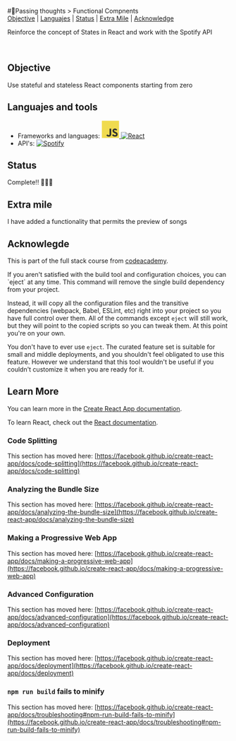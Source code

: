 #🤔Passing thoughts > Functional Compnents<br>
[Objective](#objective_h) | [Languajes](#languajes_h) | [Status](#status_h) | [Extra Mile](#extra_m) | [Acknowledge](#acknowledge_h) 

<link href="https://languages.abranhe.com/logos.css" rel="stylesheet">

<p>Reinforce the concept of States in React and work with the Spotify API</p><br>

<h2>Objective<a name="objective_h"></a></h2>
<p>Use stateful and stateless  React components starting from zero</p>


<h2>Languajes and tools<a name="languajes_h"></a></h2>
<p></p>
<ul><li> Frameworks and languages:
<a href="https://developer.mozilla.org/en-US/docs/Web/JavaScript" target="_blank"> <img src="https://raw.githubusercontent.com/devicons/devicon/master/icons/javascript/javascript-original.svg" alt="javascript" width="40" height="40"/> </a>
<a href="https://reactjs.org/" target="_blank"> <img src="https://www.pinclipart.com/picdir/middle/537-5374089_react-js-logo-clipart.png" alt="React" width="50" height="40"/> </a></li>
  <li>API's:
    <a href="https://open.spotify.com/" target="_blank"> <img src="https://upload.wikimedia.org/wikipedia/commons/thumb/7/74/Spotify_App_Logo.svg/2048px-Spotify_App_Logo.svg.png" alt="Spotify" width="40" height="40"/> </a>
  </li>
</ul>
<h2>Status <a name="status_h"></a></h2>
<p>Complete!! 🎉🎉🎉</p>

<h2>Extra mile <a name="extra_m"></a></h2>
<p>I have added a functionality that permits the preview of songs</p>

<h2>Acknowlegde <a name="acknowledge_h"></a></h2>
<p>This is part of the full stack course from <a href='https://www.codecademy.com/'>codeacademy</a>.</p>
If you aren't satisfied with the build tool and configuration choices, you can `eject` at any time. This command will remove the single build dependency from your project.

Instead, it will copy all the configuration files and the transitive dependencies (webpack, Babel, ESLint, etc) right into your project so you have full control over them. All of the commands except `eject` will still work, but they will point to the copied scripts so you can tweak them. At this point you're on your own.

You don't have to ever use `eject`. The curated feature set is suitable for small and middle deployments, and you shouldn't feel obligated to use this feature. However we understand that this tool wouldn't be useful if you couldn't customize it when you are ready for it.

## Learn More

You can learn more in the [Create React App documentation](https://facebook.github.io/create-react-app/docs/getting-started).

To learn React, check out the [React documentation](https://reactjs.org/).

### Code Splitting

This section has moved here: [https://facebook.github.io/create-react-app/docs/code-splitting](https://facebook.github.io/create-react-app/docs/code-splitting)

### Analyzing the Bundle Size

This section has moved here: [https://facebook.github.io/create-react-app/docs/analyzing-the-bundle-size](https://facebook.github.io/create-react-app/docs/analyzing-the-bundle-size)

### Making a Progressive Web App

This section has moved here: [https://facebook.github.io/create-react-app/docs/making-a-progressive-web-app](https://facebook.github.io/create-react-app/docs/making-a-progressive-web-app)

### Advanced Configuration

This section has moved here: [https://facebook.github.io/create-react-app/docs/advanced-configuration](https://facebook.github.io/create-react-app/docs/advanced-configuration)

### Deployment

This section has moved here: [https://facebook.github.io/create-react-app/docs/deployment](https://facebook.github.io/create-react-app/docs/deployment)

### `npm run build` fails to minify

This section has moved here: [https://facebook.github.io/create-react-app/docs/troubleshooting#npm-run-build-fails-to-minify](https://facebook.github.io/create-react-app/docs/troubleshooting#npm-run-build-fails-to-minify)
